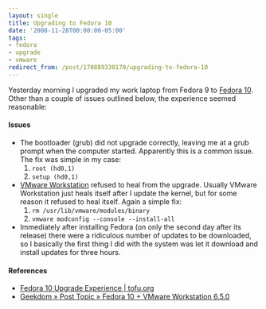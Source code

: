 ```yaml
---
layout: single
title: Upgrading to Fedora 10
date: '2008-11-28T00:00:00-05:00'
tags:
- fedora
- upgrade
- vmware
redirect_from: /post/170889338170/upgrading-to-fedora-10
---
```

Yesterday morning I upgraded my work laptop from Fedora 9 to [Fedora 10](http://fedoraproject.org/get-fedora). Other than a couple of issues outlined below, the experience seemed reasonable:

#### Issues

* The bootloader (grub) did not upgrade correctly, leaving me at a grub prompt when the computer started. Apparently this is a common issue. The fix was simple in my case:
  1. `root (hd0,1)`
  2. `setup (hd0,1)`
* [VMware Workstation](http://www.vmware.com/products/ws/) refused to heal from the upgrade. Usually VMware Workstation just heals itself after I update the kernel, but for some reason it refused to heal itself. Again a simple fix:
  1. `rm /usr/lib/vmware/modules/binary`
  2. `vmware modconfig --console --install-all`
* Immediately after installing Fedora (on only the second day after its release) there were a ridiculous number of updates to be downloaded, so I basically the first thing I did with the system was let it download and install updates for three hours.

#### References

* [Fedora 10 Upgrade Experience | tofu.org](http://tofu.org/drupal/node/69)
* [Geekdom » Post Topic » Fedora 10 + VMware Workstation 6.5.0](http://geekdom.wesmo.com/2008/11/14/fedora-10-vmware-workstation-650/)
